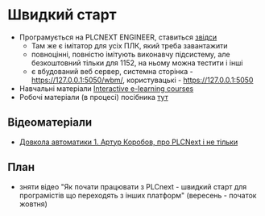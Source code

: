# Швидкий старт

- Програмується на PLCNEXT ENGINEER, ставиться [звідси](https://www.phoenixcontact.com/uk-ua/produkcija/prylozhenye-dlya-prohrammyrovanyya-plcnext-engineer-1046008) 
  - Там же є імітатор для усіх ПЛК, який треба завантажити
  - повноцінні, повністю імітують виконавчу підсистему, але безкоштовний тільки для 1152, на ньому можна тестити і інші
  - є вбудований веб сервер, системна сторінка - https://127.0.0.1:5050/wbm/, користувацькі -  https://127.0.0.1:5050
- Навчальні матеріали [Interactive e-learning courses](https://www.plcnext-community.net/learning/#elearning)
- Робочі матеріали (в процесі) посібника [тут](book/README.md)

## Відеоматеріали

- [Довкола автоматики 1. Артур Коробов, про PLCNext і не тільки](https://youtu.be/BE0LOaI9XMI)

## План

- зняти відео "Як почати працювати з PLCnext - швидкий старт для програмістів що переходять з інших платформ" (вересень - початок жовтня)

